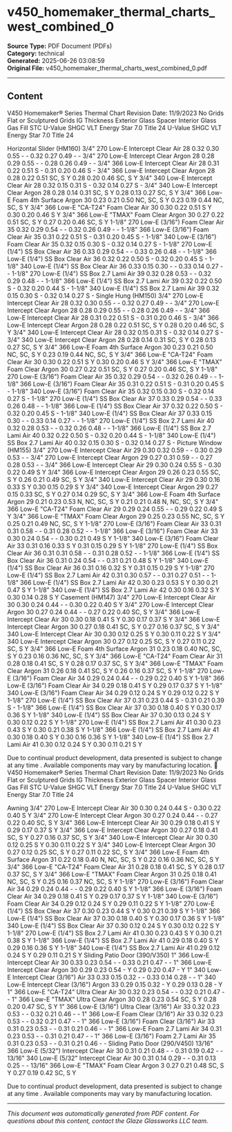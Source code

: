﻿# v450_homemaker_thermal_charts_west_combined_0

**Source Type:** PDF Document (PDFs)  
**Category:** technical  
**Generated:** 2025-06-26 03:08:59  
**Original File:** v450_homemaker_thermal_charts_west_combined_0.pdf

---

## Content

V450 Homemaker® Series Thermal Chart
                                                                                                                                                                                      Revision Date: 11/9/2023
                                                                                                                  No Grids                                            Flat or Sculptured Grids
 IG Thickness        Exterior Glass          Spacer     Interior Glass    Gas Fill    STC
                                                                                               U-Value   SHGC   VLT     Energy Star 7.0   Title 24   U-Value   SHGC       VLT       Energy Star 7.0     Title 24

Horizontal Slider (HM160)
     3/4"      270 Low-E                   Intercept   Clear             Air              28    0.32     0.30   0.55             -           -        0.32     0.27       0.49             -               -
     3/4"      270 Low-E                   Intercept   Clear             Argon            28    0.28     0.29   0.55             -           -        0.28     0.26       0.49             -               -
     3/4"      366 Low-E                   Intercept   Clear             Air              28    0.31     0.22   0.51             S           -        0.31     0.20       0.46             S               -
     3/4"      366 Low-E                   Intercept   Clear             Argon            28    0.28     0.22   0.51          SC, S          Y        0.28     0.20       0.46          SC, S              Y
     3/4"      340 Low-E                   Intercept   Clear             Air              28    0.32     0.15   0.31             S           -        0.32     0.14       0.27             S               -
     3/4"      340 Low-E                   Intercept   Clear             Argon            28    0.28     0.14   0.31          SC, S          Y        0.28     0.13       0.27          SC, S              Y
     3/4"      366 Low-E                   Foam        4th Surface       Argon            30    0.23     0.21   0.50         NC, SC, S       Y        0.23     0.19       0.44         NC, SC, S           Y
     3/4"      366 Low-E "CA-T24"          Foam        Clear             Air              30    0.30     0.22   0.51             S           Y        0.30     0.20       0.46             S               Y
     3/4"      366 Low-E "TMAX"            Foam        Clear             Argon            30    0.27     0.22   0.51          SC, S          Y        0.27     0.20       0.46          SC, S              Y
    1-1/8"     270 Low-E (3/16")           Foam        Clear             Air              35    0.32     0.29   0.54             -           -        0.32     0.26       0.49             -               -
    1-1/8"     366 Low-E (3/16")           Foam        Clear             Air              35    0.31     0.22   0.51             S           -        0.31     0.20       0.45             S               -
    1-1/8"     340 Low-E (3/16")           Foam        Clear             Air              35    0.32     0.15   0.30             S           -        0.32     0.14       0.27             S               -
    1-1/8"     270 Low-E (1/4")            SS Box      Clear             Air              36    0.33     0.29   0.54             -           -        0.33     0.26       0.48             -               -
    1-1/8"     366 Low-E (1/4")            SS Box      Clear             Air              36    0.32     0.22   0.50             S           -        0.32     0.20       0.45             S               -
    1-1/8"     340 Low-E (1/4")            SS Box      Clear             Air              36    0.33     0.15   0.30             -           -        0.33     0.14       0.27             -               -
    1-1/8"     270 Low-E (1/4")            SS Box      2.7 Lami          Air              39    0.32     0.28   0.53             -           -        0.32     0.29       0.48             -               -
    1-1/8"     366 Low-E (1/4")            SS Box      2.7 Lami          Air              39    0.32     0.22   0.50             S           -        0.32     0.20       0.44             S               -
    1-1/8"     340 Low-E (1/4")            SS Box      2.7 Lami          Air              39    0.32     0.15   0.30             S           -        0.32     0.14       0.27             S               -
Single Hung (HM150)
     3/4"      270 Low-E                   Intercept   Clear             Air              28    0.32     0.30   0.55             -           -        0.32     0.27       0.49             -               -
     3/4"      270 Low-E                   Intercept   Clear             Argon            28    0.28     0.29   0.55             -           -        0.28     0.26       0.49             -               -
     3/4"      366 Low-E                   Intercept   Clear             Air              28    0.31     0.22   0.51             S           -        0.31     0.20       0.46             S               -
     3/4"      366 Low-E                   Intercept   Clear             Argon            28    0.28     0.22   0.51          SC, S          Y        0.28     0.20       0.46          SC, S              Y
     3/4"      340 Low-E                   Intercept   Clear             Air              28    0.32     0.15   0.31             S           -        0.32     0.14       0.27             S               -
     3/4"      340 Low-E                   Intercept   Clear             Argon            28    0.28     0.14   0.31          SC, S          Y        0.28     0.13       0.27          SC, S              Y
     3/4"      366 Low-E                   Foam        4th Surface       Argon            30    0.23     0.21   0.50         NC, SC, S       Y        0.23     0.19       0.44         NC, SC, S           Y
     3/4"      366 Low-E "CA-T24"          Foam        Clear             Air              30    0.30     0.22   0.51             S           Y        0.30     0.20       0.46             S               Y
     3/4"      366 Low-E "TMAX"            Foam        Clear             Argon            30    0.27     0.22   0.51          SC, S          Y        0.27     0.20       0.46          SC, S              Y
    1-1/8"     270 Low-E (3/16")           Foam        Clear             Air              35    0.32     0.29   0.54             -           -        0.32     0.26       0.49             -               -
    1-1/8"     366 Low-E (3/16")           Foam        Clear             Air              35    0.31     0.22   0.51             S           -        0.31     0.20       0.45             S               -
    1-1/8"     340 Low-E (3/16")           Foam        Clear             Air              35    0.32     0.15   0.30             S           -        0.32     0.14       0.27             S               -
    1-1/8"     270 Low-E (1/4")            SS Box      Clear             Air              37    0.33     0.29   0.54             -           -        0.33     0.26       0.48             -               -
    1-1/8"     366 Low-E (1/4")            SS Box      Clear             Air              37    0.32     0.22   0.50             S           -        0.32     0.20       0.45             S               -
    1-1/8"     340 Low-E (1/4")            SS Box      Clear             Air              37    0.33     0.15   0.30             -           -        0.33     0.14       0.27             -               -
    1-1/8"     270 Low-E (1/4")            SS Box      2.7 Lami          Air              40    0.32     0.28   0.53             -           -        0.32     0.26       0.48             -               -
    1-1/8"     366 Low-E (1/4")            SS Box      2.7 Lami          Air              40    0.32     0.22   0.50             S           -        0.32     0.20       0.44             S               -
    1-1/8"     340 Low-E (1/4")            SS Box      2.7 Lami          Air              40    0.32     0.15   0.30             S           -        0.32     0.14       0.27             S               -
Picture Window (HM155)
     3/4"      270 Low-E                   Intercept   Clear             Air              29    0.30     0.32   0.59          -              -        0.30     0.29       0.53             -               -
     3/4"      270 Low-E                   Intercept   Clear             Argon            29    0.27     0.31   0.59          -              -        0.27     0.28       0.53             -               -
     3/4"      366 Low-E                   Intercept   Clear             Air              29    0.30     0.24   0.55          S              -        0.30     0.22       0.49             S               Y
     3/4"      366 Low-E                   Intercept   Clear             Argon            29    0.26     0.23   0.55        SC, S            Y        0.26     0.21       0.49           SC, S             Y
     3/4"      340 Low-E                   Intercept   Clear             Air              29    0.30     0.16   0.33          S              Y        0.30     0.15       0.29             S               Y
     3/4"      340 Low-E                   Intercept   Clear             Argon            29    0.27     0.15   0.33        SC, S            Y        0.27     0.14       0.29           SC, S             Y
     3/4"      366 Low-E                   Foam        4th Surface       Argon            29    0.21     0.23   0.53     N, NC, SC, S        Y        0.21     0.21       0.48        N, NC, SC, S         Y
     3/4"      366 Low-E "CA-T24"          Foam        Clear             Air              29    0.29     0.24   0.55          -              -        0.29     0.22       0.49             S               Y
     3/4"      366 Low-E "TMAX"            Foam        Clear             Argon            29    0.25     0.23   0.55      NC, SC, S          Y        0.25     0.21       0.49         NC, SC, S           Y
    1-1/8"     270 Low-E (3/16")           Foam        Clear             Air              33    0.31     0.31   0.58          -              -        0.31     0.28       0.52             -               -
    1-1/8"     366 Low-E (3/16")           Foam        Clear             Air              33    0.30     0.24   0.54          -              -        0.30     0.21       0.49             S               Y
    1-1/8"     340 Low-E (3/16")           Foam        Clear             Air              33    0.31     0.16   0.33          S              Y        0.31     0.15       0.29             S               Y
    1-1/8"     270 Low-E (1/4")            SS Box      Clear             Air              36    0.31     0.31   0.58          -              -        0.31     0.28       0.52             -               -
    1-1/8"     366 Low-E (1/4")            SS Box      Clear             Air              36    0.31     0.24   0.54          -              -        0.31     0.21       0.48             S               Y
    1-1/8"     340 Low-E (1/4")            SS Box      Clear             Air              36    0.31     0.16   0.32          S              Y        0.31     0.15       0.29             S               Y
    1-1/8"     270 Low-E (1/4")            SS Box      2.7 Lami          Air              42    0.31     0.30   0.57          -              -        0.31     0.27       0.51             -               -
    1-1/8"     366 Low-E (1/4")            SS Box      2.7 Lami          Air              42    0.30     0.23   0.53          S              Y        0.30     0.21       0.47             S               Y
    1-1/8"     340 Low-E (1/4")            SS Box      2.7 Lami          Air              42    0.30     0.16   0.32          S              Y        0.30     0.14       0.28             S               Y
Casement (HM147)
     3/4"      270 Low-E                   Intercept   Clear             Air              30    0.30     0.24   0.44             -           -        0.30     0.22       0.40             S               Y
     3/4"      270 Low-E                   Intercept   Clear             Argon            30    0.27     0.24   0.44             -           -        0.27     0.22       0.40          SC, S              Y
     3/4"      366 Low-E                   Intercept   Clear             Air              30    0.30     0.18   0.41             S           Y        0.30     0.17       0.37             S               Y
     3/4"      366 Low-E                   Intercept   Clear             Argon            30    0.27     0.18   0.41          SC, S          Y        0.27     0.16       0.37          SC, S              Y
     3/4"      340 Low-E                   Intercept   Clear             Air              30    0.30     0.12   0.25             S           Y        0.30     0.11       0.22             S               Y
     3/4"      340 Low-E                   Intercept   Clear             Argon            30    0.27     0.12   0.25          SC, S          Y        0.27     0.11       0.22          SC, S              Y
     3/4"      366 Low-E                   Foam        4th Surface       Argon            31    0.23     0.18   0.40         NC, SC, S       Y        0.23     0.16       0.36         NC, SC, S           Y
     3/4"      366 Low-E "CA-T24"          Foam        Clear             Air              31    0.28     0.18   0.41          SC, S          Y        0.28     0.17       0.37          SC, S              Y
     3/4"      366 Low-E "TMAX"            Foam        Clear             Argon            31    0.26     0.18   0.41          SC, S          Y        0.26     0.16       0.37          SC, S              Y
    1-1/8"     270 Low-E (3/16")           Foam        Clear             Air              34    0.29     0.24   0.44             -           -        0.29     0.22       0.40             S               Y
    1-1/8"     366 Low-E (3/16")           Foam        Clear             Air              34    0.29     0.18   0.41             S           Y        0.29     0.17       0.37             S               Y
    1-1/8"     340 Low-E (3/16")           Foam        Clear             Air              34    0.29     0.12   0.24             S           Y        0.29     0.12       0.22             S               Y
    1-1/8"     270 Low-E (1/4")            SS Box      Clear             Air              37    0.31     0.23   0.44             S           -        0.31     0.21       0.39             S               -
    1-1/8"     366 Low-E (1/4")            SS Box      Clear             Air              37    0.30     0.18   0.40             S           Y        0.30     0.17       0.36             S               Y
    1-1/8"     340 Low-E (1/4")            SS Box      Clear             Air              37    0.30     0.13   0.24             S           Y        0.30     0.12       0.22             S               Y
    1-1/8"     270 Low-E (1/4")            SS Box      2.7 Lami          Air              41    0.30     0.23   0.43             S           Y        0.30     0.21       0.38             S               Y
    1-1/8"     366 Low-E (1/4")            SS Box      2.7 Lami          Air              41    0.30     0.18   0.40             S           Y        0.30     0.16       0.36             S               Y
    1-1/8"     340 Low-E (1/4")            SS Box      2.7 Lami          Air              41    0.30     0.12   0.24             S           Y        0.30     0.11       0.21             S               Y




Due to continual product development, data presented is subject to change at any time .
Available components may vary by manufacturing location.
                                           V450 Homemaker® Series Thermal Chart
                                                                                                                                                                                      Revision Date: 11/9/2023
                                                                                                                  No Grids                                            Flat or Sculptured Grids
 IG Thickness        Exterior Glass          Spacer     Interior Glass    Gas Fill    STC
                                                                                               U-Value   SHGC   VLT     Energy Star 7.0   Title 24   U-Value   SHGC       VLT       Energy Star 7.0     Title 24

Awning
     3/4"      270 Low-E                   Intercept   Clear             Air              30    0.30     0.24   0.44          S              -        0.30     0.22       0.40             S               Y
     3/4"      270 Low-E                   Intercept   Clear             Argon            30    0.27     0.24   0.44          -              -        0.27     0.22       0.40          SC, S              Y
     3/4"      366 Low-E                   Intercept   Clear             Air              30    0.29     0.18   0.41          S              Y        0.29     0.17       0.37             S               Y
     3/4"      366 Low-E                   Intercept   Clear             Argon            30    0.27     0.18   0.41        SC, S            Y        0.27     0.16       0.37          SC, S              Y
     3/4"      340 Low-E                   Intercept   Clear             Air              30    0.30     0.12   0.25          S              Y        0.30     0.11       0.22             S               Y
     3/4"      340 Low-E                   Intercept   Clear             Argon            30    0.27     0.12   0.25        SC, S            Y        0.27     0.11       0.22          SC, S              Y
     3/4"      366 Low-E                   Foam        4th Surface       Argon            31    0.22     0.18   0.40     N, NC, SC, S        Y        0.22     0.16       0.36         NC, SC, S           Y
     3/4"      366 Low-E "CA-T24"          Foam        Clear             Air              31    0.28     0.18   0.41        SC, S            Y        0.28     0.17       0.37          SC, S              Y
     3/4"      366 Low-E "TMAX"            Foam        Clear             Argon            31    0.25     0.18   0.41      NC, SC, S          Y        0.25     0.16       0.37         NC, SC, S           Y
    1-1/8"     270 Low-E (3/16")           Foam        Clear             Air              34    0.29     0.24   0.44          -              -        0.29     0.22       0.40             S               Y
    1-1/8"     366 Low-E (3/16")           Foam        Clear             Air              34    0.29     0.18   0.41          S              Y        0.29     0.17       0.37             S               Y
    1-1/8"     340 Low-E (3/16")           Foam        Clear             Air              34    0.29     0.12   0.24          S              Y        0.29     0.11       0.22             S               Y
    1-1/8"     270 Low-E (1/4")            SS Box      Clear             Air              37    0.30     0.23   0.44          S              Y        0.30     0.21       0.39             S               Y
    1-1/8"     366 Low-E (1/4")            SS Box      Clear             Air              37    0.30     0.18   0.40          S              Y        0.30     0.17       0.36             S               Y
    1-1/8"     340 Low-E (1/4")            SS Box      Clear             Air              37    0.30     0.12   0.24          S              Y        0.30     0.12       0.22             S               Y
    1-1/8"     270 Low-E (1/4")            SS Box      2.7 Lami          Air              41    0.30     0.23   0.43          S              Y        0.30     0.21       0.38             S               Y
    1-1/8"     366 Low-E (1/4")            SS Box      2.7 Lami          Air              41    0.29     0.18   0.40          S              Y        0.29     0.16       0.36             S               Y
    1-1/8"     340 Low-E (1/4")            SS Box      2.7 Lami          Air              41    0.29     0.12   0.24          S              Y        0.29     0.11       0.21             S               Y
Sliding Patio Door (390/V350)
      1"       366 Low-E                   Intercept   Clear             Air              30    0.33     0.23   0.54           -             -        0.33     0.21       0.47             -               -
      1"       366 Low-E                   Intercept   Clear             Argon            30    0.29     0.23   0.54           -             Y        0.29     0.20       0.47             -               Y
      1"       340 Low-E                   Intercept   Clear (3/16")     Air              33    0.33     0.15   0.32           -             -        0.33     0.14       0.28             -               -
      1"       340 Low-E                   Intercept   Clear (3/16")     Argon            33    0.29     0.15   0.32           -             Y        0.29     0.13       0.28             -               Y
      1"       366 Low-E "CA-T24"          Ultra       Clear             Air              30    0.32     0.23   0.54           -             -        0.32     0.21       0.47             -               -
      1"       366 Low-E "TMAX"            Ultra       Clear             Argon            30    0.28     0.23   0.54         SC, S           Y        0.28     0.20       0.47           SC, S             Y
      1"       366 Low-E (3/16")           Ultra       Clear (3/16")     Air              33    0.32     0.23   0.53           -             -        0.32     0.21       0.46             -               -
      1"       366 Low-E                   Foam        Clear (3/16")     Air              33    0.32     0.23   0.53           -             -        0.32     0.21       0.47             -               -
      1"       366 Low-E (3/16")           Foam        Clear (3/16")     Air              33    0.31     0.23   0.53           -             -        0.31     0.21       0.46             -               -
      1"       366 Low-E                   Foam        2.7 Lami          Air              34    0.31     0.23   0.53           -             -        0.31     0.21       0.47             -               -
      1"       366 Low-E (3/16")           Foam        2.7 Lami          Air              35    0.31     0.23   0.53           -             -        0.31     0.21       0.46             -               -
Sliding Patio Door (290/V450)
    13/16"     366 Low-E (5/32")           Intercept   Clear             Air              30    0.31     0.21   0.48           -             -        0.31     0.19       0.42             -               -
    13/16"     340 Low-E (5/32"            Intercept   Clear             Air              30    0.31     0.14   0.29           -             -        0.31     0.13       0.25             -               -
    13/16"     366 Low-E "TMAX"            Foam        Clear             Argon             3    0.27     0.21   0.48         SC, S           Y        0.27     0.19       0.42           SC, S             Y




Due to continual product development, data presented is subject to change at any time .
Available components may vary by manufacturing location.

---

*This document was automatically generated from PDF content. For questions about this content, contact the Glaze Glassworks LLC team.*
